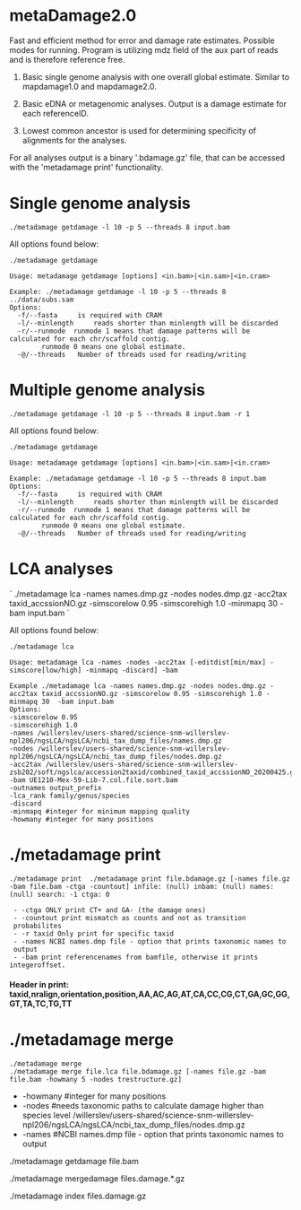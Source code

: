 # metaDamage2.0
Fast and efficient method for error and damage rate estimates. Possible modes for running. Program is utilizing mdz field of the aux part of reads and is therefore reference free.

1. Basic single genome analysis with one overall global estimate. Similar to mapdamage1.0 and mapdamage2.0.

2. Basic eDNA or metagenomic analyses. Output is a damage estimate for each referenceID.

3. Lowest common ancestor is used for determining specificity of alignments for the analyses.

For all analyses output is a binary '.bdamage.gz' file, that can be accessed with the 'metadamage print' functionality.


# Single genome analysis
`./metadamage getdamage -l 10 -p 5 --threads 8 input.bam`

All options found below:

```
./metadamage getdamage

Usage: metadamage getdamage [options] <in.bam>|<in.sam>|<in.cram>

Example: ./metadamage getdamage -l 10 -p 5 --threads 8 ../data/subs.sam
Options:
  -f/--fasta	 is required with CRAM
  -l/--minlength	 reads shorter than minlength will be discarded
  -r/--runmode	runmode 1 means that damage patterns will be calculated for each chr/scaffold contig.
		runmode 0 means one global estimate.
  -@/--threads	 Number of threads used for reading/writing
```

# Multiple genome analysis
` ./metadamage getdamage -l 10 -p 5 --threads 8 input.bam -r 1 `

All options found below:

```
./metadamage getdamage

Usage: metadamage getdamage [options] <in.bam>|<in.sam>|<in.cram>

Example: ./metadamage getdamage -l 10 -p 5 --threads 8 input.bam
Options:
  -f/--fasta	 is required with CRAM
  -l/--minlength	 reads shorter than minlength will be discarded
  -r/--runmode	runmode 1 means that damage patterns will be calculated for each chr/scaffold contig.
		runmode 0 means one global estimate.
  -@/--threads	 Number of threads used for reading/writing
```

# LCA analyses
` ./metadamage lca -names names.dmp.gz -nodes nodes.dmp.gz -acc2tax taxid_accssionNO.gz -simscorelow 0.95 -simscorehigh 1.0 -minmapq 30  -bam input.bam ´

All options found below:

```
./metadamage lca 

Usage: metadamage lca -names -nodes -acc2tax [-editdist[min/max] -simscore[low/high] -minmapq -discard] -bam

Example ./metadamage lca -names names.dmp.gz -nodes nodes.dmp.gz -acc2tax taxid_accssionNO.gz -simscorelow 0.95 -simscorehigh 1.0 -minmapq 30  -bam input.bam
Options:
-simscorelow 0.95 
-simscorehigh 1.0 
-names /willerslev/users-shared/science-snm-willerslev-npl206/ngsLCA/ngsLCA/ncbi_tax_dump_files/names.dmp.gz 
-nodes /willerslev/users-shared/science-snm-willerslev-npl206/ngsLCA/ngsLCA/ncbi_tax_dump_files/nodes.dmp.gz 
-acc2tax /willerslev/users-shared/science-snm-willerslev-zsb202/soft/ngslca/accession2taxid/combined_taxid_accssionNO_20200425.gz 
-bam UE1210-Mex-59-Lib-7.col.file.sort.bam 
-outnames output_prefix
-lca_rank family/genus/species
-discard
-minmapq #integer for minimum mapping quality
-howmany #integer for many positions
```


# ./metadamage print

` ./metadamage print 
./metadamage print file.bdamage.gz [-names file.gz -bam file.bam -ctga -countout]
infile: (null) inbam: (null) names: (null) search: -1 ctga: 0 `

```
 - -ctga ONLY print CT+ and GA- (the damage ones)
 - -countout print mismatch as counts and not as transition
 probabilites
 - -r taxid Only print for specific taxid
 - -names NCBI names.dmp file - option that prints taxonomic names to
 output
 - -bam print referencenames from bamfile, otherwise it prints integeroffset. 
 ```

#### Header in print: taxid,nralign,orientation,position,AA,AC,AG,AT,CA,CC,CG,CT,GA,GC,GG,GT,TA,TC,TG,TT 

# ./metadamage merge 

```
./metadamage merge 
./metadamage merge file.lca file.bdamage.gz [-names file.gz -bam file.bam -howmany 5 -nodes trestructure.gz]
```

- -howmany #integer for many positions
- -nodes #needs taxonomic paths to calculate damage higher than species level /willerslev/users-shared/science-snm-willerslev-npl206/ngsLCA/ngsLCA/ncbi_tax_dump_files/nodes.dmp.gz
- -names #NCBI names.dmp file - option that prints taxonomic names to output  


./metadamage getdamage file.bam

./metadamage mergedamage files.damage.*.gz

./metadamage index files.damage.gz

